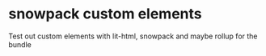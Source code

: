 # snowpack custom elements

Test out custom elements with lit-html, snowpack and maybe rollup for the bundle